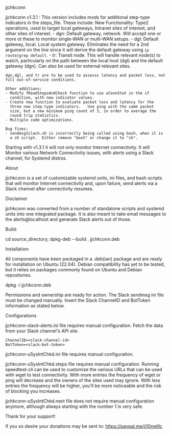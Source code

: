 jjchkconn

jjchkconn v1.3.1 : This version includes mods for additional step-type indicators in the steps_file.  These include:
	New Functionality:
	Type2 operations, used to target local gateways, Intranet sites of
	interest, and other sites of interest.
	- dgn: Default gateway, network.  Will accept one or more ot these
	  to monitor single-WAN or multi-WAN setups.
	- dgl: Default gateway, local.  Local system gateway.  Eliminates
	  the need for a 2nd argument on the line since it will derive
	  the default gateway using `ip route|grep default`.
	- tr: Transit node.  This will handle relevant node(s) to watch,
	  particularly on the path between the local host (dgl) and the default
	  gateway (dgn).  Can also be used for external relevant sites.

	dgn,dgl, and tr are to be used to assesss latency and packet loss, not 
	full out-of-service conditions.
	
	Other additions:
	- Modify fReadStepsAndCheck function to use uConnStat in the if 
	  condition, with new indicator values.
	- Create new function to evaluate packet loss and latency for the
	  three new step-type indicators.   Use ping with the same packet
	  size, but a new minimum ping count of 3, in order to average the
	  round trip statistics.
	- Multiple code optimizations.

	Bug fixes:
	- sendmsg2slack.sh is incorrectly being called using bash, when it is
	  a sh script.  Either remove "bash" or change it to "sh".

Starting with v1.3.1 it will not only monitor Internet connectivity.  It will Monitor various Network Connectivity issues, with alerts using a Slack channel, for Systemd distros.

About

jjchkconn is a set of customizable systemd units, ini files, and bash scripts that will monitor Internet connectivity and, upon failure, send alerts via a Slack channel after connectivity resumes.

Disclaimer

jjchkconn was converted from a number of standalone scripts and systemd units into one integrated package.  It is also meant to take email messages to the alerts@localhost and generate Slack alerts out of those.

Build:

cd source_directory; dpkg-deb --build . jjchkconn.deb

Installation:

All components have been packaged in a .deb(ian) package and are ready for installation on Ubuntu (22.04).  Debian compatibility has yet to be tested, but it relies on packages commonly found on Ubuntu and Debian repositories.

dpkg -i jjchkconn.deb

Permissions and ownership are ready for action.  The Slack sendmsg ini file must be changed manually.  Insert the Slack ChannelID and BotToken information as stated below.

Configurations

jjchkconn-slack-alerts.ini file requires manual configuration.  Fetch the data from your Slack channel's API site.

	ChannelID=<slack-channel-id>
	BotToken=<slack-bot-token>

jjchkconn-uSysIntChkd.ini file requires manual configuration.

jjchkconn-uSysIntChkd.steps file requires manual configuration.  Running speedtest-cli can be used to customize the various URLs that can be used with wget to test connectivity.  With more entries the frequency of wget or ping will decrease and the owners of the sites used may ignore.  With less entries the frequency will be higher, you'll be more noticeable and the risk of blocking you increases.


jjchkconn-uSysIntChkd.next file does not require manual configuration anymore, although always starting with the number 1 is very safe.

Thank for your support!   

If you so desire your donations may be sent to: https://paypal.me/jj10netllc 
